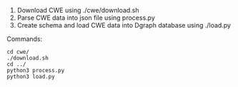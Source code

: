 1. Download CWE using ./cwe/download.sh
2. Parse CWE data into json file using process.py
3. Create schema and load CWE data into Dgraph database using ./load.py

Commands:
```shellscript
cd cwe/
./download.sh
cd ../
python3 process.py
python3 load.py
```